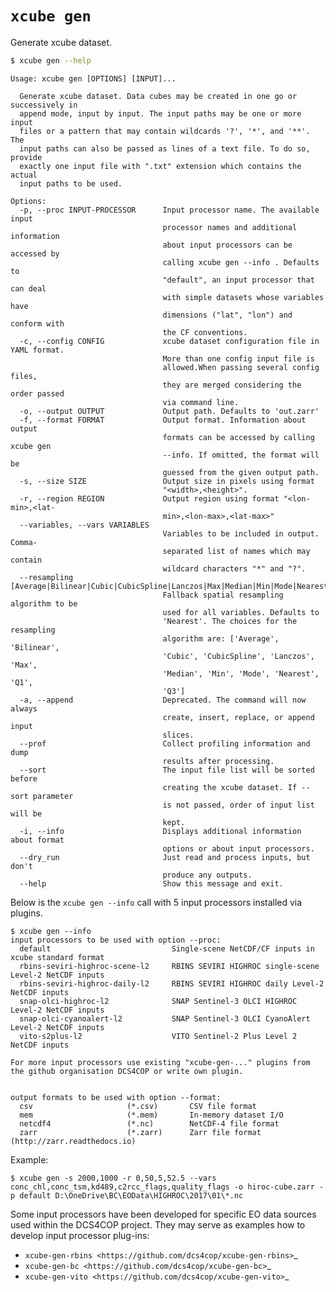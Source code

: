 # `xcube gen`

Generate xcube dataset.

```bash
$ xcube gen --help
```

    Usage: xcube gen [OPTIONS] [INPUT]...
    
      Generate xcube dataset. Data cubes may be created in one go or successively in
      append mode, input by input. The input paths may be one or more input
      files or a pattern that may contain wildcards '?', '*', and '**'. The
      input paths can also be passed as lines of a text file. To do so, provide
      exactly one input file with ".txt" extension which contains the actual
      input paths to be used.
    
    Options:
      -p, --proc INPUT-PROCESSOR      Input processor name. The available input
                                      processor names and additional information
                                      about input processors can be accessed by
                                      calling xcube gen --info . Defaults to
                                      "default", an input processor that can deal
                                      with simple datasets whose variables have
                                      dimensions ("lat", "lon") and conform with
                                      the CF conventions.
      -c, --config CONFIG             xcube dataset configuration file in YAML format.
                                      More than one config input file is
                                      allowed.When passing several config files,
                                      they are merged considering the order passed
                                      via command line.
      -o, --output OUTPUT             Output path. Defaults to 'out.zarr'
      -f, --format FORMAT             Output format. Information about output
                                      formats can be accessed by calling xcube gen
                                      --info. If omitted, the format will be
                                      guessed from the given output path.
      -s, --size SIZE                 Output size in pixels using format
                                      "<width>,<height>".
      -r, --region REGION             Output region using format "<lon-min>,<lat-
                                      min>,<lon-max>,<lat-max>"
      --variables, --vars VARIABLES
                                      Variables to be included in output. Comma-
                                      separated list of names which may contain
                                      wildcard characters "*" and "?".
      --resampling [Average|Bilinear|Cubic|CubicSpline|Lanczos|Max|Median|Min|Mode|Nearest|Q1|Q3]
                                      Fallback spatial resampling algorithm to be
                                      used for all variables. Defaults to
                                      'Nearest'. The choices for the resampling
                                      algorithm are: ['Average', 'Bilinear',
                                      'Cubic', 'CubicSpline', 'Lanczos', 'Max',
                                      'Median', 'Min', 'Mode', 'Nearest', 'Q1',
                                      'Q3']
      -a, --append                    Deprecated. The command will now always
                                      create, insert, replace, or append input
                                      slices.
      --prof                          Collect profiling information and dump
                                      results after processing.
      --sort                          The input file list will be sorted before
                                      creating the xcube dataset. If --sort parameter
                                      is not passed, order of input list will be
                                      kept.
      -i, --info                      Displays additional information about format
                                      options or about input processors.
      --dry_run                       Just read and process inputs, but don't
                                      produce any outputs.
      --help                          Show this message and exit.


Below is the `xcube gen --info` call with 5 input processors installed via plugins.

    $ xcube gen --info
    input processors to be used with option --proc:
      default                           Single-scene NetCDF/CF inputs in xcube standard format
      rbins-seviri-highroc-scene-l2     RBINS SEVIRI HIGHROC single-scene Level-2 NetCDF inputs
      rbins-seviri-highroc-daily-l2     RBINS SEVIRI HIGHROC daily Level-2 NetCDF inputs
      snap-olci-highroc-l2              SNAP Sentinel-3 OLCI HIGHROC Level-2 NetCDF inputs
      snap-olci-cyanoalert-l2           SNAP Sentinel-3 OLCI CyanoAlert Level-2 NetCDF inputs
      vito-s2plus-l2                    VITO Sentinel-2 Plus Level 2 NetCDF inputs

    For more input processors use existing "xcube-gen-..." plugins from the github organisation DCS4COP or write own plugin.


    output formats to be used with option --format:
      csv                     (*.csv)       CSV file format
      mem                     (*.mem)       In-memory dataset I/O
      netcdf4                 (*.nc)        NetCDF-4 file format
      zarr                    (*.zarr)      Zarr file format (http://zarr.readthedocs.io)


Example:

    $ xcube gen -s 2000,1000 -r 0,50,5,52.5 --vars conc_chl,conc_tsm,kd489,c2rcc_flags,quality_flags -o hiroc-cube.zarr -p default D:\OneDrive\BC\EOData\HIGHROC\2017\01\*.nc


Some input processors have been developed for specific EO data sources 
used within the DCS4COP project. They may serve as examples how to develop
input processor plug-ins:

* `xcube-gen-rbins <https://github.com/dcs4cop/xcube-gen-rbins>`_
* `xcube-gen-bc <https://github.com/dcs4cop/xcube-gen-bc>`_
* `xcube-gen-vito <https://github.com/dcs4cop/xcube-gen-vito>`_

